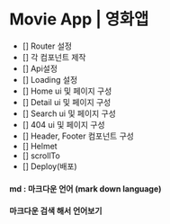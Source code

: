

# Movie App | 영화앱
- [] Router 설정
- [] 각 컴포넌트 제작
- [] Api설정
- [] Loading 설정
- [] Home ui 및 페이지 구성
- [] Detail ui 및 페이지 구성
- [] Search ui 및 페이지 구성
- [] 404 ui 및 페이지 구성
- [] Header, Footer  컴포넌트 구성 
- [] Helmet 
- [] scrollTo 
- [] Deploy(배포) 

#### md : 마크다운 언어 (mark down language)
#### 마크다운 검색 해서 언어보기